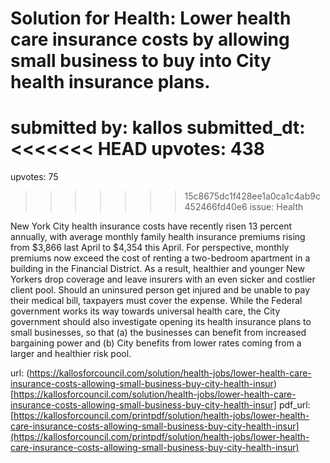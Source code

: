 # Solution for Health: Lower health care insurance costs by allowing small business to buy into City health insurance plans. #

submitted by: kallos
submitted_dt: 
<<<<<<< HEAD
upvotes: 438
=======
upvotes: 75
>>>>>>> 15c8675dc1f428ee1a0ca1c4ab9c452466fd40e6
issue: Health

New York City health insurance costs have recently risen 13 percent annually, with average monthly family health insurance premiums rising from $3,866 last April to $4,354 this April. For perspective, monthly premiums now exceed the cost of renting a two-bedroom apartment in a building in the Financial District. As a result, healthier and younger New Yorkers drop coverage and leave insurers with an even sicker and costlier client pool. Should an uninsured person get injured and be unable to pay their medical bill, taxpayers must cover the expense. While the Federal government works its way towards universal health care, the City government should also investigate opening its health insurance plans to small businesses, so that (a) the businesses can benefit from increased bargaining power and (b) City benefits from lower rates coming from a larger and healthier risk pool.

url: (https://kallosforcouncil.com/solution/health-jobs/lower-health-care-insurance-costs-allowing-small-business-buy-city-health-insur)[https://kallosforcouncil.com/solution/health-jobs/lower-health-care-insurance-costs-allowing-small-business-buy-city-health-insur]
pdf_url: [https://kallosforcouncil.com/printpdf/solution/health-jobs/lower-health-care-insurance-costs-allowing-small-business-buy-city-health-insur](https://kallosforcouncil.com/printpdf/solution/health-jobs/lower-health-care-insurance-costs-allowing-small-business-buy-city-health-insur)